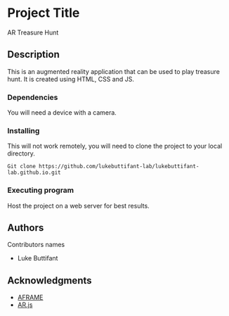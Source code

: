 # Project Title
AR Treasure Hunt

## Description

This is an augmented reality application that can be used to play treasure hunt. It is created using HTML, CSS and JS.

### Dependencies
You will need a device with a camera.

### Installing
This will not work remotely, you will need to clone the project to your local directory. 
```
Git clone https://github.com/lukebuttifant-lab/lukebuttifant-lab.github.io.git
```

### Executing program
Host the project on a web server for best results.

## Authors

Contributors names

* Luke Buttifant  

## Acknowledgments

* [AFRAME](https://aframe.io/releases/1.2.0/aframe.min.js)
* [AR.js](https://jeromeetienne.github.io/AR.js/aframe/build/aframe-ar.js)
